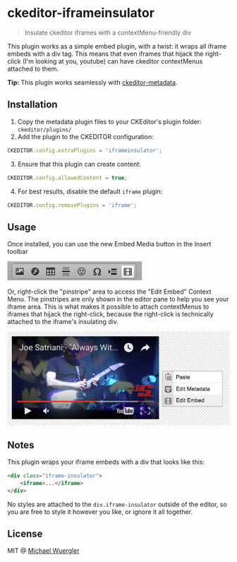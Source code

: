 # ckeditor-iframeinsulator

> Insulate ckeditor iframes with a contextMenu-friendly div

This plugin works as a simple embed plugin, with a twist: it wraps all iframe embeds with a div tag. This means that even
iframes that hijack the right-click (I'm looking at you, youtube) can have ckeditor contextMenus attached to them. 

**Tip:** This plugin works seamlessly with [ckeditor-metadata](https://github.com/radiovisual/ckeditor-metadata).

## Installation

1. Copy the metadata plugin files to your CKEditor's plugin folder: `ckeditor/plugins/`
2. Add the plugin to the CKEDITOR configuration:  
```js
CKEDITOR.config.extraPlugins = 'iframeinsulator';
```
3. Ensure that this plugin can create content:  
```js
CKEDITOR.config.allowedContent = true;
```
4. For best results, disable the default `iframe` plugin:  
```js
CKEDITOR.config.removePlugins = 'iframe';
```

## Usage

Once installed, you can use the new Embed Media button in the Insert toolbar

![toolbar screenshot](media/screenshot-toolbar.png)

Or, right-click the "pinstripe" area to access the "Edit Embed" Context Menu. The pinstripes are only shown in the editor 
pane to help you see your iframe area. This is what makes it possible to attach contextMenus to iframes that hijack the right-click,
because the right-click is technically attached to the iframe's insulating div. 

![screenshot](media/screenshot-context.png)

## Notes

This plugin wraps your iframe embeds with a div that looks like this:

```html
<div class="iframe-insulator">
    <iframe>...</iframe>
</div>
```

No styles are attached to the `div.iframe-insulator` outside of the editor, so you are free to style it however you like,
or ignore it all together. 

## License

MIT @ [Michael Wuergler](http://numetriclabs.com)
